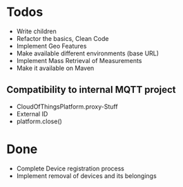 # Todos

* Write children
* Refactor the basics, Clean Code
* Implement Geo Features
* Make available different environments (base URL)
* Implement Mass Retrieval of Measurements 
* Make it available on Maven

## Compatibility to internal MQTT project
* CloudOfThingsPlatform.proxy-Stuff
* External ID
* platform.close()

# Done

* Complete Device registration process
* Implement removal of devices and its belongings
